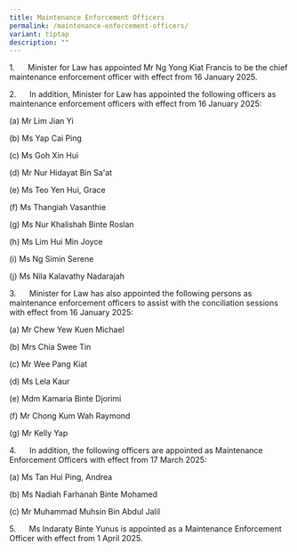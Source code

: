 ```yaml
---
title: Maintenance Enforcement Officers
permalink: /maintenance-enforcement-officers/
variant: tiptap
description: ""
---
```

<p>1.&nbsp;&nbsp;&nbsp;&nbsp;&nbsp; Minister for Law has appointed Mr Ng
Yong Kiat Francis to be the chief maintenance enforcement officer with
effect from 16 January 2025.</p>
<p></p>
<p>2.&nbsp;&nbsp;&nbsp;&nbsp;&nbsp; In addition, Minister for Law has appointed
the following officers as maintenance enforcement officers with effect
from 16 January 2025:</p>
<p></p>
<p>(a) Mr Lim Jian Yi</p>
<p>(b) Ms Yap Cai Ping</p>
<p>(c) Ms Goh Xin Hui</p>
<p>(d) Mr Nur Hidayat Bin Sa'at</p>
<p>(e) Ms Teo Yen Hui, Grace</p>
<p>(f) Ms Thangiah Vasanthie</p>
<p>(g) Ms Nur Khalishah Binte Roslan</p>
<p>(h) Ms Lim Hui Min Joyce</p>
<p>(i) Ms Ng Simin Serene</p>
<p>(j) Ms Nila Kalavathy Nadarajah</p>
<p></p>
<p>3.&nbsp;&nbsp;&nbsp;&nbsp;&nbsp; Minister for Law has also appointed the
following persons as maintenance enforcement officers to assist with the
conciliation sessions with effect from 16 January 2025:</p>
<p></p>
<p>(a) Mr Chew Yew Kuen Michael</p>
<p>(b) Mrs Chia Swee Tin</p>
<p>(c) Mr Wee Pang Kiat</p>
<p>(d) Ms Lela Kaur</p>
<p>(e) Mdm Kamaria Binte Djorimi</p>
<p>(f) Mr Chong Kum Wah Raymond</p>
<p>(g) Mr Kelly Yap</p>
<p></p>
<p>4.&nbsp;&nbsp;&nbsp;&nbsp;&nbsp; In addition, the following officers are
appointed as Maintenance Enforcement Officers with effect from 17 March
2025:</p>
<p></p>
<p>(a) Ms Tan Hui Ping, Andrea</p>
<p>(b) Ms Nadiah Farhanah Binte Mohamed</p>
<p>(c) Mr Muhammad Muhsin Bin Abdul Jalil</p>
<p></p>
<p>5.&nbsp;&nbsp;&nbsp;&nbsp;&nbsp; Ms Indaraty Binte Yunus is appointed
as a Maintenance Enforcement Officer with effect from 1 April 2025.</p>
<p></p>